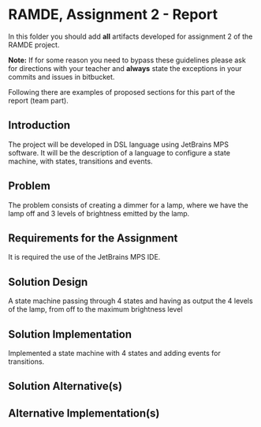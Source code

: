 # RAMDE, Assignment 2 - Report

In this folder you should add **all** artifacts developed for assignment 2 of the RAMDE project.

**Note:** If for some reason you need to bypass these guidelines please ask for directions with your teacher and **always** state the exceptions in your commits and issues in bitbucket.

Following there are examples of proposed sections for this part of the report (team part).

## Introduction
The project will be developed in DSL language using JetBrains MPS software. 
It will be the description of a language to configure a state machine, with states, transitions and events.

## Problem
The problem consists of creating a dimmer for a lamp, where we have the lamp off and 3 levels of brightness emitted by the lamp.

## Requirements for the Assignment
It is required the use of the JetBrains MPS IDE.

## Solution Design
A state machine passing through 4 states and having as output the 4 levels of the lamp, from off to the maximum brightness level

## Solution Implementation
Implemented a state machine with 4 states and adding events for transitions.

## Solution Alternative(s)

## Alternative Implementation(s)

